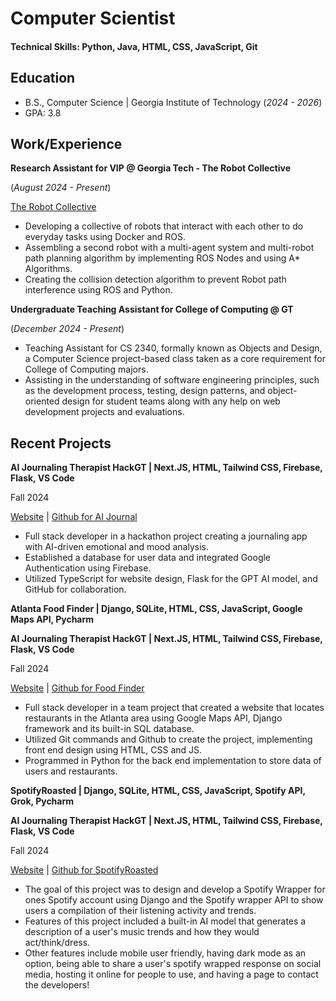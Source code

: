 # Computer Scientist

#### Technical Skills: Python, Java, HTML, CSS, JavaScript, Git

## Education
- B.S., Computer Science | Georgia Institute of Technology (_2024 - 2026_)
- GPA: 3.8

## Work/Experience
**Research Assistant for VIP @ Georgia Tech - The Robot Collective**

(_August 2024 - Present_)

[The Robot Collective](https://vip.gatech.edu/teams/vwn)
- Developing a collective of robots that interact with each other to do everyday tasks using Docker and ROS.
- Assembling a second robot with a multi-agent system and multi-robot path planning algorithm by implementing ROS Nodes and using A* Algorithms.
- Creating the collision detection algorithm to prevent Robot path interference using ROS and Python.

**Undergraduate Teaching Assistant for College of Computing @ GT**

(_December 2024 - Present_)

- Teaching Assistant for CS 2340, formally known as Objects and Design, a Computer Science project-based class taken as a core requirement for College of Computing majors.
- Assisting in the understanding of  software engineering principles, such as the development process, testing, design patterns, and object-oriented design for student teams along with any help on web development projects and evaluations.

## Recent Projects
**AI Journaling Therapist HackGT | Next.JS, HTML, Tailwind CSS, Firebase, Flask, VS Code**

Fall 2024

[Website](https://devpost.com/software/empaithetic) | [Github for AI Journal](https://github.com/Techo10n/shaz)
- Full stack developer in a hackathon project creating a journaling app with AI-driven emotional and mood analysis.
- Established a database for user data and integrated Google Authentication using Firebase.
- Utilized TypeScript for website design, Flask for the GPT AI model, and GitHub for collaboration.

**Atlanta Food Finder | Django, SQLite, HTML, CSS, JavaScript, Google Maps API, Pycharm**

**AI Journaling Therapist HackGT | Next.JS, HTML, Tailwind CSS, Firebase, Flask, VS Code**

Fall 2024

[Website](https://seal-pelican-2hpg.squarespace.com/config/) | [Github for Food Finder](https://github.com/gumpshroom/FoodReview2340)
- Full stack developer in a team project that created a website that locates restaurants in the Atlanta area using Google Maps API, Django framework and its built-in SQL database.
- Utilized Git commands and Github to create the project, implementing front end design using HTML, CSS and JS.
- Programmed in Python for the back end implementation to store data of users and restaurants.


**SpotifyRoasted | Django, SQLite, HTML, CSS, JavaScript, Spotify API, Grok, Pycharm**

**AI Journaling Therapist HackGT | Next.JS, HTML, Tailwind CSS, Firebase, Flask, VS Code**

Fall 2024

[Website](https://seal-pelican-2hpg.squarespace.com/config/) | [Github for SpotifyRoasted](https://github.com/gumpshroom/spotifyRoasted)
- The goal of this project was to design and develop a Spotify Wrapper for ones Spotify account using Django and the Spotify wrapper API to show users a compilation of their listening activity and trends.
- Features of this project included a built-in AI model that generates a description of a user's music trends and how they would act/think/dress.
- Other features include mobile user friendly, having dark mode as an option, being able to share a user's spotify wrapped response on social media, hosting it online for people to use, and having a page to contact the developers!

